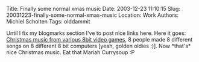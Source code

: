 Title: Finally some normal xmas music
Date: 2003-12-23 11:10:15
Slug: 20031223-finally-some-normal-xmas-music
Location: Work
Authors: Michiel Scholten
Tags: olddammit

<p>Until I fix my blogmarks section I've to post nice links here. Here it goes: <a href="http://www.8bitpeoples.com/discography_gfx.php#8BP038">Christmas music from various 8bit video games</a>, 8 people made 8 different songs on 8 different 8 bit computers [yeah, golden oldies :)]. Now *that's* nice Christmas music. Eat that Mariah Currysoup :P</p>